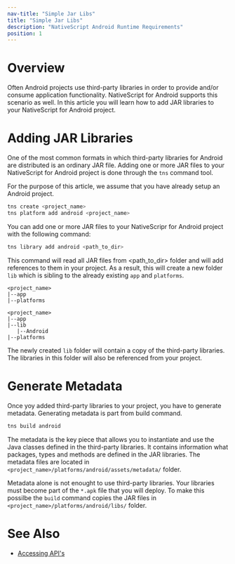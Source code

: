 ```yaml
---
nav-title: "Simple Jar Libs"
title: "Simple Jar Libs"
description: "NativeScript Android Runtime Requirements"
position: 1
---
```


# Overview

Often Android projects use third-party libraries in order to provide and/or consume application functionality. NativeScript for Android supports this scenario as well. In this article you will learn how to add JAR libraries to your NativeScript for Android project.

# Adding JAR Libraries

One of the most common formats in which third-party libraries for Android are distributed is an ordinary JAR file. Adding one or more JAR files to your NativeScript for Android project is done through the `tns` command tool.

For the purpose of this article, we assume that you have already setup an Android project.

```bash
tns create <project_name>
tns platform add android <project_name>
```

You can add one or more JAR files to your NativeScripr for Android project with the following command:

```bash
tns library add android <path_to_dir>
```

This command will read all JAR files from <path_to_dir> folder and will add references to them in your project. As a result, this will create a new folder `lib` which is sibling to the already existing `app` and `platforms`.

```
<project_name>
|--app
|--platforms
```
```
<project_name>
|--app
|--lib
   |--Android
|--platforms
```

The newly created `lib` folder will contain a copy of the third-party libraries. The libraries in this folder will also be referenced from your project.

# Generate Metadata

Once yoy added third-party libraries to your project, you have to generate metadata. Generating metadata is part from build command.

```bash
tns build android
```

The metadata is the key piece that allows you to instantiate and use the Java classes defined in the third-party libraries. It contains information what packages, types and methods are defined in the JAR libraries. The metadata files are located in `<project_name>/platforms/android/assets/metadata/` folder.

Metadata alone is not enought to use third-party libraries. Your libraries must become part of the `*.apk` file that you will deploy. To make this possilbe the `build` command copies the JAR files in `<project_name>/platforms/android/libs/` folder.

# See Also
* [Accessing API's](../metadata/accessing-packages.md)
